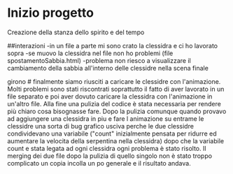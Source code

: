 # Inizio progetto
Creazione della stanza dello spirito e del tempo

##interazioni
-in un file a parte mi sono crato la clessidra e ci ho lavorato sopra
-se muovo la clessidra nel file non ho problemi (file spostamentoSabbia.html)
-problema non riesco a visualizzare il cambiamento della sabbia all'interno delle clessidre nella scena finale

girono # finalmente siamo riusciti a caricare le clessidre con l'animazione. Molti problemi sono stati riscontrati soprattutto il fatto di aver lavorato in un file separato e poi aver dovuto caricare la clessidra con l'animazione in un'altro file.
Alla fine una pulizia del codice è stata necessaria per rendere più chiaro cosa bisognasse fare.
Dopo la pulizia comunque quando provavo ad aggiungere una clessidra in piu e fare l animazione su entrame le clessidre una sorta di bug grafico usciva perche le due clessidre condividevano una variabile ("count" inizialmente pensata per ridurre ed aumentare la velocita della serpentina nella clessidra) dopo che la variabile count e stata legata ad ogni clessidra ogni problema è stato risolto.
Il merging dei due file dopo la pulizia di quello singolo non è stato troppo complicato  un copia incolla un po generale e il risultato andava.
